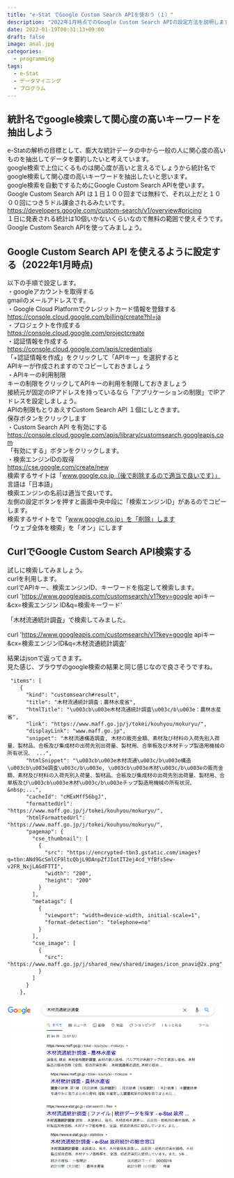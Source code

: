 ```yaml
---
title: "e-Stat でGoogle Custom Search APIを使おう（１）"
description: "2022年1月時点でのGoogle Custom Search APIの設定方法を説明します。APIキーの作成、検索エンジンIDの取得が中心です。"
date: 2022-01-19T00:31:13+09:00
draft: false
image: anal.jpg
categories:
  - programming 
tags:
  - e-Stat 
  - データマイニング
  - プログラム
---
```

## 統計名でgoogle検索して関心度の高いキーワードを抽出しよう
e-Statの解析の目標として、膨大な統計データの中から一般の人に関心度の高いものを抽出してデータを要約したいと考えています。  
google検索で上位にくるものは関心度が高いと言えるでしょうから統計名でgoogle検索して関心度の高いキーワードを抽出したいと思います。  
google検索を自動でするためにGoogle Custom Search APIを使います。  
Google Custom Search API は１日１００回までは無料で、それ以上だと１０００回につき５ドル課金されるみたいです。  
https://developers.google.com/custom-search/v1/overview#pricing  
１日に発表される統計は10個いかないくらいなので無料の範囲で使えそうです。  
Google Custom Search APIを使ってみましょう。  

## Google Custom Search API を使えるように設定する（2022年1月時点)
以下の手順で設定します。  
・googleアカウントを取得する  
gmailのメールアドレスです。  
・Google Cloud Platformでクレジットカード情報を登録する  
https://console.cloud.google.com/billing/create?hl=ja  
・プロジェクトを作成する  
https://console.cloud.google.com/projectcreate  
・認証情報を作成する  
https://console.cloud.google.com/apis/credentials  
「+認証情報を作成」をクリックして「APIキー」を選択すると  
APIキーが作成されますのでコピーしておきましょう  
・APIキーの利用制限  
キーの制限をクリックしてAPIキーの利用を制限しておきましょう  
接続元が固定のIPアドレスを持っているなら「アプリケーションの制限」でIPアドレスを設定しましょう。  
APIの制限もとりあえすCustom Search API １個にしときます。  
保存ボタンをクリックします  
・Custom Search API を有効にする  
https://console.cloud.google.com/apis/library/customsearch.googleapis.com  
「有効にする」ボタンをクリックします。  
・検索エンジンIDの取得  
https://cse.google.com/create/new  
検索するサイトは「www.google.co.jp（後で削除するので適当で良いです）」  
言語は「日本語」  
検索エンジンの名前は適当で良いです。  
左側の設定ボタンを押すと画面中央中段に「検索エンジンID」があるのでコピーします。  
検索するサイトをで「www.google.co.jp」を「削除」します  
「ウェブ全体を検索」を「オン」にします  

## CurlでGoogle Custom Search API検索する
試しに検索してみましょう。  
curlを利用します。  
curlでAPIキー、検索エンジンID、キーワードを指定して検索します。  
curl 'https://www.googleapis.com/customsearch/v1?key=google apiキー&cx=検索エンジン  ID&q=検索キーワード'  

「木材流通統計調査」で検索してみました。  

curl 'https://www.googleapis.com/customsearch/v1?key=google apiキー&cx=検索エンジンID&q=木材流通統計調査'  

結果はjsonで返ってきます。  
見た感じ、ブラウザのgoogle検索の結果と同じ感じなので良さそうですね。  

```
 "items": [
    {
      "kind": "customsearch#result",
      "title": "木材流通統計調査：農林水産省",
      "htmlTitle": "\u003cb\u003e木材流通統計調査\u003c/b\u003e：農林水産省",
      "link": "https://www.maff.go.jp/j/tokei/kouhyou/mokuryu/",
      "displayLink": "www.maff.go.jp",
      "snippet": "木材流通構造調査, 木材の販売金額、素材及び材料の入荷先別入荷量、製材品、合板及び集成材の出荷先別出荷量、製材用、合単板及び木材チップ製造用機械の所有状況、 ...",
      "htmlSnippet": "\u003cb\u003e木材流通\u003c/b\u003e構造\u003cb\u003e調査\u003c/b\u003e, \u003cb\u003e木材\u003c/b\u003eの販売金額、素材及び材料の入荷先別入荷量、製材品、合板及び集成材の出荷先別出荷量、製材用、合単板及び\u003cb\u003e木材\u003c/b\u003eチップ製造用機械の所有状況、&nbsp;...",
      "cacheId": "cMExMff56bgJ",
      "formattedUrl": "https://www.maff.go.jp/j/tokei/kouhyou/mokuryu/",
      "htmlFormattedUrl": "https://www.maff.go.jp/j/tokei/kouhyou/mokuryu/",
      "pagemap": {
        "cse_thumbnail": [
          {
            "src": "https://encrypted-tbn3.gstatic.com/images?q=tbn:ANd9GcSmlCF9ltcQbjL9DAnpZfJIotIT2ej4cd_YfBfs5ew-v2FR_NxjLAGdFTTI",
            "width": "200",
            "height": "200"
          }
        ],
        "metatags": [
          {
            "viewport": "width=device-width, initial-scale=1",
            "format-detection": "telephone=no"
          }
        ],
        "cse_image": [
          {
            "src": "https://www.maff.go.jp/j/shared_new/shared/images/icon_pnavi@2x.png"
          }
        ]
      }
    },
```
    
 ![検索結果](search.png "検索結果")


